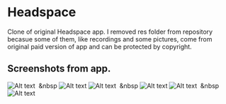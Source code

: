 # Headspace
Clone of original Headspace app. I removed res folder from repository becasue some of them, like recordings and some pictures, come from original paid version of app and can be protected by copyright.


## Screenshots from app.  
![Alt text](/screenshots/start.png?raw=true) &nbsp;&nbsp ![Alt text](/screenshots/notification.png?raw=true)
![Alt text](/screenshots/selection.png?raw=true) &nbsp;&nbsp ![Alt text](/screenshots/video.png?raw=true)
![Alt text](/screenshots/meditation.png?raw=true) &nbsp;&nbsp ![Alt text](/screenshots/summary.png?raw=true)
